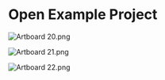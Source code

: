 # Open Example Project

<p><img src="https://vertexschool.instructure.com/courses/318/files/21756/preview?verifier=XpAMIduCbsbqVfd0kuV2U05yz7e2Zm3yEWAey7pr" alt="Artboard 20.png" data-api-endpoint="https://vertexschool.instructure.com/api/v1/courses/318/files/21756" data-api-returntype="File"></p>
<p><img src="https://vertexschool.instructure.com/courses/318/files/21757/preview?verifier=00bio1BYyhMf2BJQ5y1L7n7oIe59DNHCrXNO0KGf" alt="Artboard 21.png" data-api-endpoint="https://vertexschool.instructure.com/api/v1/courses/318/files/21757" data-api-returntype="File"></p>
<p><img src="https://vertexschool.instructure.com/courses/318/files/21758/preview?verifier=A5YAeegmRUDfd5NHSckY0l2tbdeeg1tQP9ko3ajT" alt="Artboard 22.png" data-api-endpoint="https://vertexschool.instructure.com/api/v1/courses/318/files/21758" data-api-returntype="File"></p>